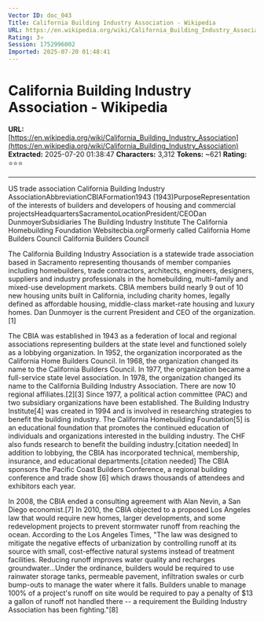 ```yaml
---
Vector ID: doc_043
Title: California Building Industry Association - Wikipedia
URL: https://en.wikipedia.org/wiki/California_Building_Industry_Association
Rating: 3⭐
Session: 1752996002
Imported: 2025-07-20 01:48:41
---
```


# California Building Industry Association - Wikipedia

**URL:** [https://en.wikipedia.org/wiki/California_Building_Industry_Association](https://en.wikipedia.org/wiki/California_Building_Industry_Association)
**Extracted:** 2025-07-20 01:38:47
**Characters:** 3,312
**Tokens:** ~621
**Rating:** ⭐⭐⭐

---

US trade association
California Building Industry AssociationAbbreviationCBIAFormation1943 (1943)PurposeRepresentation of the interests of builders and developers of housing and commercial projectsHeadquartersSacramentoLocationPresident/CEODan DunmoyerSubsidiaries
The Building Industry Institute
The California Homebuilding Foundation
Websitecbia.orgFormerly called
California Home Builders Council
California Builders Council

The California Building Industry Association is a statewide trade association based in Sacramento representing thousands of member companies including homebuilders, trade contractors, architects, engineers, designers, suppliers and industry professionals in the homebuilding, multi-family and mixed-use development markets. CBIA members build nearly 9 out of 10 new housing units built in California, including charity homes, legally defined as affordable housing, middle-class market-rate housing and luxury homes. 
Dan Dunmoyer is the current President and CEO of the organization.[1]


The CBIA was established in 1943 as a federation of local and regional associations representing builders at the state level and functioned solely as a lobbying organization. In 1952, the organization incorporated as the California Home Builders Council. In 1968, the organization changed its name to the California Builders Council. In 1977, the organization became a full-service state level association. In 1978, the organization changed its name to the California Building Industry Association. There are now 10 regional affiliates.[2][3]
Since 1977, a political action committee (PAC) and two subsidiary organizations have been established. The Building Industry Institute[4] was created in 1994 and is involved in researching strategies to benefit the building industry. The California Homebuilding Foundation[5] is an educational foundation that promotes the continued education of individuals and organizations interested in the building industry. The CHF also funds research to benefit the building industry.[citation needed] In addition to lobbying, the CBIA has incorporated technical, membership, insurance, and educational departments.[citation needed]
The CBIA sponsors the Pacific Coast Builders Conference, a regional building conference and trade show [6] which draws thousands of attendees and exhibitors each year.

In 2008, the CBIA ended a consulting agreement with Alan Nevin, a San Diego economist.[7]
In 2010, the CBIA objected to a proposed Los Angeles law that would require new homes, larger developments, and some redevelopment projects to prevent stormwater runoff from reaching the ocean. According to the Los Angeles Times, "The law was designed to mitigate the negative effects of urbanization by controlling runoff at its source with small, cost-effective natural systems instead of treatment facilities. Reducing runoff improves water quality and recharges groundwater...Under the ordinance, builders would be required to use rainwater storage tanks, permeable pavement, infiltration swales or curb bump-outs to manage the water where it falls. Builders unable to manage 100% of a project's runoff on site would be required to pay a penalty of $13 a gallon of runoff not handled there -- a requirement the Building Industry Association has been fighting."[8]


